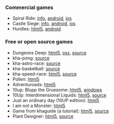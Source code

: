 ### Commercial games

* Spiral Ride: [info](http://luboslenco.com/spiralride/), [android](https://play.google.com/store/apps/details?id=com.luboslenco.spiral), [ios](https://itunes.apple.com/us/app/spiral-ride/id982270516)
* Castle Siege: [info](http://luboslenco.com/castlesiege/), [android](https://play.google.com/store/apps/details?id=com.luboslenco.castlesiegefree), [ios](https://itunes.apple.com/us/app/castle-siege-fantasy-card/id522940766)
* Hurdles: [html5](https://wyleong.itch.io/hurdles), [android](https://play.google.com/store/apps/details?id=com.vilortech.hurdles)

### Free or open source games

* Dungeons Deep: [html5](http://ludumdare.com/compo/ludum-dare-33/?action=preview&uid=23619), [osx](http://luboslenco.com/ld/DungeonsDeepOSX.zip), [source](https://github.com/luboslenco/ld33)
* kha-pong: [source](https://github.com/dstrekelj/kha-pong)
* kha-astro-race: [source](https://github.com/dstrekelj/kha-astro-race)
* kha-basketball: [source](https://github.com/dstrekelj/kha-basketball)
* kha-speed-race: [html5](http://dstrekelj.github.io/kha-speed-race), [source](https://github.com/dstrekelj/kha-speed-race)
* Pollen: [html5](https://wyleong.itch.io/pollen)
* Adventuroads: [html5](https://wyleong.itch.io/adventuroads)
* 10up: Blupp the Gruesome: [html5](http://ludumdare.com/compo/ludum-dare-33/?action=preview&uid=57941), [windows](http://10up.robdangero.us/blupp/10upbtg-win.zip)
* 10Up: Interdimensional Liquids: [html5](http://ludumdare.com/compo/ludum-dare-30/?action=preview&uid=25311), [source](https://github.com/KTXSoftware/10UpInterdimensionalLiquids)
* Just an ordinary day (10UP edition): [html5](http://ludumdare.com/compo/ludum-dare-30/?action=preview&uid=25914)
* I am not a Monster: [html5](http://ludumdare.com/compo/ludum-dare-33/?action=preview&uid=39859)
* Game from khaguide (a tutorial): [html5](http://ludamix.com/games/khaguide/), [source](https://github.com/triplefox/khaguide)
* Plant Designer: [html5](http://ludumdare.com/compo/ludum-dare-33/?action=preview&uid=39859), [source](https://github.com/RafaelOliveira/LD34)
